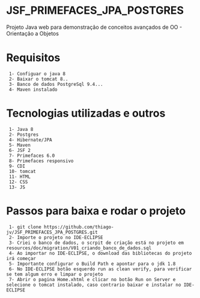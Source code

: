 # JSF_PRIMEFACES_JPA_POSTGRES
Projeto Java web para demonstração de conceitos avançados de OO - Orientação a Objetos

# Requisitos
```
 1- Configuar o java 8
 2- Baixar o tomcat 8..
 3- Banco de dados PostgreSql 9.4...
 4- Maven instalado
 ```
# Tecnologias utilizadas e outros
```
 1- Java 8
 2- Postgres
 4- Hibernate/JPA 
 5- Maven
 6- JSF 2
 7- Primefaces 6.0
 8- Primefaces responsivo
 9- CDI 
 10- tomcat
 11- HTML
 12- CSS
 13- JS
```

# Passos para baixa e rodar o projeto
```
 1- git clone https://github.com/thiago-jv/JSF_PRIMEFACES_JPA_POSTGRES.git 
 2- Importe o projeto no IDE-ECLIPSE
 3- Criei o banco de dados, o scrpit de criação está no projeto em resources/doc/migration/V01_criando_banco_de_dados.sql
 4- Ao importar no IDE-ECLIPSE, o download das bibliotecas do projeto irá começar
 5- Importante configurar o Build Path e apontar para o jdk 1.8
 6- No IDE-ECLIPSE botão esquerdo run as clean verify, para verificar se tem algum erro e limpar o projeto
 7- Abrir o pagina Home.xhtml e clicar no botão Run on Server e selecione o tomcat instalado, caso contrario baixar e instalar no IDE-ECLIPSE
```




